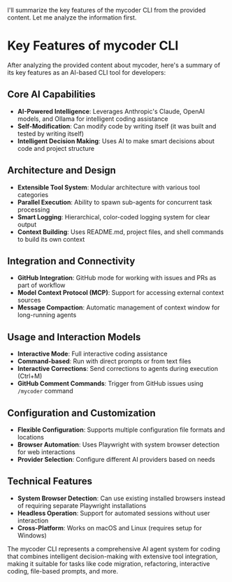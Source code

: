 ﻿I'll summarize the key features of the mycoder CLI from the provided content. Let me analyze the information first.





# Key Features of mycoder CLI

After analyzing the provided content about mycoder, here's a summary of its key features as an AI-based CLI tool for developers:

## Core AI Capabilities
- **AI-Powered Intelligence**: Leverages Anthropic's Claude, OpenAI models, and Ollama for intelligent coding assistance
- **Self-Modification**: Can modify code by writing itself (it was built and tested by writing itself)
- **Intelligent Decision Making**: Uses AI to make smart decisions about code and project structure

## Architecture and Design
- **Extensible Tool System**: Modular architecture with various tool categories
- **Parallel Execution**: Ability to spawn sub-agents for concurrent task processing
- **Smart Logging**: Hierarchical, color-coded logging system for clear output
- **Context Building**: Uses README.md, project files, and shell commands to build its own context

## Integration and Connectivity
- **GitHub Integration**: GitHub mode for working with issues and PRs as part of workflow
- **Model Context Protocol (MCP)**: Support for accessing external context sources
- **Message Compaction**: Automatic management of context window for long-running agents

## Usage and Interaction Models
- **Interactive Mode**: Full interactive coding assistance
- **Command-based**: Run with direct prompts or from text files
- **Interactive Corrections**: Send corrections to agents during execution (Ctrl+M)
- **GitHub Comment Commands**: Trigger from GitHub issues using `/mycoder` command

## Configuration and Customization
- **Flexible Configuration**: Supports multiple configuration file formats and locations
- **Browser Automation**: Uses Playwright with system browser detection for web interactions
- **Provider Selection**: Configure different AI providers based on needs

## Technical Features
- **System Browser Detection**: Can use existing installed browsers instead of requiring separate Playwright installations
- **Headless Operation**: Support for automated sessions without user interaction
- **Cross-Platform**: Works on macOS and Linux (requires setup for Windows)

The mycoder CLI represents a comprehensive AI agent system for coding that combines intelligent decision-making with extensive tool integration, making it suitable for tasks like code migration, refactoring, interactive coding, file-based prompts, and more.

